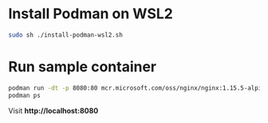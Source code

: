 # Install Podman on WSL2

```bash
sudo sh ./install-podman-wsl2.sh
```
# Run sample container 

```bash
podman run -dt -p 8080:80 mcr.microsoft.com/oss/nginx/nginx:1.15.5-alpine
podman ps
```
Visit **http://localhost:8080**


